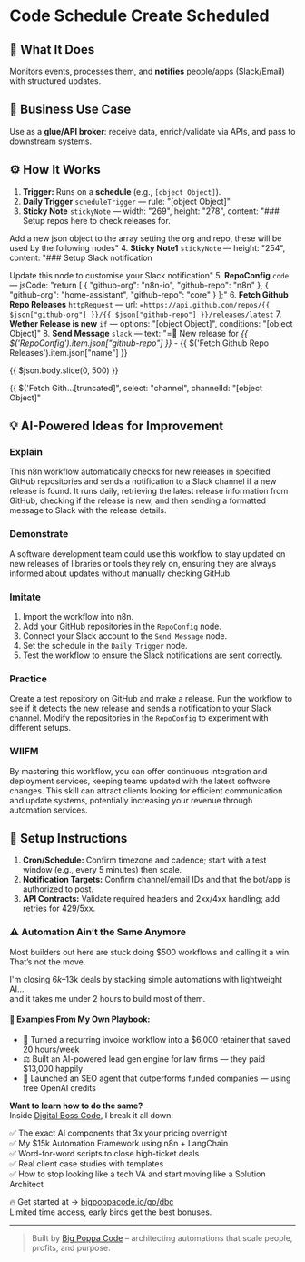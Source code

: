 # Code Schedule Create Scheduled
  ## 🚀 What It Does
  Monitors events, processes them, and **notifies** people/apps (Slack/Email) with structured updates.
  
  ## 💼 Business Use Case
  Use as a **glue/API broker**: receive data, enrich/validate via APIs, and pass to downstream systems.
  
  ## ⚙️ How It Works
  1. **Trigger:** Runs on a **schedule** (e.g., `[object Object]`).
  2. **Daily Trigger** `scheduleTrigger` — rule: "[object Object]"
3. **Sticky Note** `stickyNote` — width: "269", height: "278", content: "### Setup repos here to check releases for.

Add a new json object to the array setting the org and repo, these will be used by the following nodes"
4. **Sticky Note1** `stickyNote` — height: "254", content: "### Setup Slack notification

Update this node to customise your Slack notification"
5. **RepoConfig** `code` — jsCode: "return [
  {
    "github-org": "n8n-io",
    "github-repo": "n8n"
  },
  {
    "github-org": "home-assistant",
    "github-repo": "core"
  }
];"
6. **Fetch Github Repo Releases** `httpRequest` — url: `=https://api.github.com/repos/{{ $json["github-org"] }}/{{ $json["github-repo"] }}/releases/latest`
7. **Wether Release is new** `if` — options: "[object Object]", conditions: "[object Object]"
8. **Send Message** `slack` — text: "=:tada: New release for *{{ $('RepoConfig').item.json["github-repo"] }}* - {{ $('Fetch Github Repo Releases').item.json["name"] }}

{{ $json.body.slice(0, 500) }}

{{ $('Fetch Gith…[truncated]", select: "channel", channelId: "[object Object]"
  
  ## 💡 AI-Powered Ideas for Improvement
  ### Explain
This n8n workflow automatically checks for new releases in specified GitHub repositories and sends a notification to a Slack channel if a new release is found. It runs daily, retrieving the latest release information from GitHub, checking if the release is new, and then sending a formatted message to Slack with the release details.

### Demonstrate
A software development team could use this workflow to stay updated on new releases of libraries or tools they rely on, ensuring they are always informed about updates without manually checking GitHub.

### Imitate
1. Import the workflow into n8n.
2. Add your GitHub repositories in the `RepoConfig` node.
3. Connect your Slack account to the `Send Message` node.
4. Set the schedule in the `Daily Trigger` node.
5. Test the workflow to ensure the Slack notifications are sent correctly.

### Practice
Create a test repository on GitHub and make a release. Run the workflow to see if it detects the new release and sends a notification to your Slack channel. Modify the repositories in the `RepoConfig` to experiment with different setups.

### WIIFM
By mastering this workflow, you can offer continuous integration and deployment services, keeping teams updated with the latest software changes. This skill can attract clients looking for efficient communication and update systems, potentially increasing your revenue through automation services.
  
  ## 🔧 Setup Instructions
  1. **Cron/Schedule:** Confirm timezone and cadence; start with a test window (e.g., every 5 minutes) then scale.
2. **Notification Targets:** Confirm channel/email IDs and that the bot/app is authorized to post.
3. **API Contracts:** Validate required headers and 2xx/4xx handling; add retries for 429/5xx.
  
### ⚠️ Automation Ain’t the Same Anymore

Most builders out here are stuck doing $500 workflows and calling it a win.  
That’s not the move.  

I'm closing $6k–$13k deals by stacking simple automations with lightweight AI...  
and it takes me under 2 hours to build most of them.

#### 🧠 Examples From My Own Playbook:
- 🔁 Turned a recurring invoice workflow into a $6,000 retainer that saved 20 hours/week  
- ⚖️ Built an AI-powered lead gen engine for law firms — they paid $13,000 happily  
- 🚀 Launched an SEO agent that outperforms funded companies — using free OpenAI credits  

**Want to learn how to do the same?**  
Inside [Digital Boss Code](https://bigpoppacode.io/go/dbc), I break it all down:

✅ The exact AI components that 3x your pricing overnight  
✅ My $15k Automation Framework using n8n + LangChain  
✅ Word-for-word scripts to close high-ticket deals  
✅ Real client case studies with templates  
✅ How to stop looking like a tech VA and start moving like a Solution Architect  

🔥 Get started at → [bigpoppacode.io/go/dbc](https://bigpoppacode.io/go/dbc)  
Limited time access, early birds get the best bonuses.

---
> Built by [Big Poppa Code](https://bigpoppacode.io) – architecting automations that scale people, profits, and purpose.
  